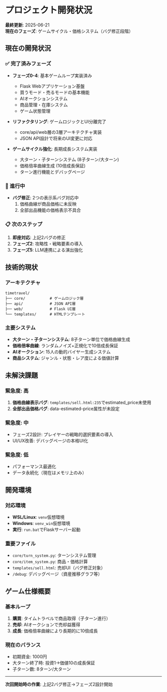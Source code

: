 # プロジェクト開発状況

**最終更新**: 2025-06-21  
**現在のフェーズ**: ゲームサイクル・価格システム（バグ修正段階）

## 現在の開発状況

### ✅ 完了済みフェーズ
- **フェーズ0-4**: 基本ゲームループ実装済み
  - Flask Webアプリケーション基盤
  - 買うモード・売るモードの基本機能
  - AIオークションシステム
  - 商品管理・在庫システム
  - ゲーム状態管理

- **リファクタリング**: ゲームロジックとUI分離完了
  - core/api/web層の3層アーキテクチャ実装
  - JSON API設計で将来のUI変更に対応

- **ゲームサイクル強化**: 長期成長システム実装
  - 大ターン・子ターンシステム (8子ターン/大ターン)
  - 価格倍率曲線生成 (10倍成長保証)
  - ターン進行機能とデバッグページ

### 🔄 進行中
- **バグ修正**: 2つの表示系バグ対応中
  1. 価格曲線が商品価格に未反映
  2. 全部出品機能の価格表示不具合

### 📋 次のステップ
1. **即座対応**: 上記2バグの修正
2. **フェーズ2**: 攻略性・戦略要素の導入
3. **フェーズ5**: LLM連携による演出強化

## 技術的現状

### アーキテクチャ
```
timetravel/
├── core/           # ゲームロジック層
├── api/            # JSON API層  
├── web/            # Flask UI層
└── templates/      # HTMLテンプレート
```

### 主要システム
- **大ターン・子ターンシステム**: 8子ターン単位で価格曲線生成
- **価格倍率曲線**: ランダムノイズ+正規化で10倍成長保証
- **AIオークション**: 15人の動的バイヤー生成システム
- **商品システム**: ジャンル・状態・レア度による価値計算

## 未解決課題

### 緊急度: 高
1. **価格曲線表示バグ**: `templates/sell.html:235`でestimated_price未使用
2. **全部出品価格バグ**: data-estimated-price属性が未設定

### 緊急度: 中
- フェーズ2設計: プレイヤーの戦略的選択要素の導入
- UI/UX改善: デバッグページの本格UI化

### 緊急度: 低
- パフォーマンス最適化
- データ永続化（現在はメモリ上のみ）

## 開発環境

### 対応環境
- **WSL/Linux**: `venv`仮想環境
- **Windows**: `venv_win`仮想環境  
- **実行**: `run.bat`でFlaskサーバー起動

### 重要ファイル
- `core/turn_system.py`: ターンシステム管理
- `core/item_system.py`: 商品・価格計算
- `templates/sell.html`: 売却UI（バグ修正対象）
- `/debug`: デバッグページ（資産推移グラフ等）

## ゲーム仕様概要

### 基本ループ
1. **購買**: タイムトラベルで商品取得（子ターン進行）
2. **売却**: AIオークションで売却益獲得
3. **成長**: 価格倍率曲線により長期的に10倍成長

### 現在のバランス
- 初期資金: 1000円
- 大ターン終了時: 投資1→価値10の成長保証
- 子ターン数: 8ターン/大ターン

---

**次回開始時の作業**: 上記2バグ修正→フェーズ2設計開始